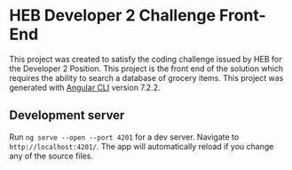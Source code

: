# HEB Developer 2 Challenge Front-End

This project was created to satisfy the coding challenge issued by HEB for the Developer 2 Position. This project is the front end of 
the solution which requires the ability to search a database of grocery items.
This project was generated with [Angular CLI](https://github.com/angular/angular-cli) version 7.2.2.

## Development server

Run `ng serve --open --port 4201` for a dev server. Navigate to `http://localhost:4201/`. The app will automatically reload if you change any of the source files.


